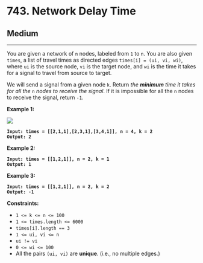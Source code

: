 # 743. Network Delay Time

## Medium

***

You are given a network of `n` nodes, labeled from `1` to `n`. You are also given `times`, a list of travel times as directed edges `times[i] = (ui, vi, wi)`, where `ui` is the source node, `vi` is the target node, and `wi` is the time it takes for a signal to travel from source to target.

We will send a signal from a given node `k`. Return _the **minimum** time it takes for all the_ `n` _nodes to receive the signal_. If it is impossible for all the `n` nodes to receive the signal, return `-1`.

&#x20;

**Example 1:**

![](https://assets.leetcode.com/uploads/2019/05/23/931_example_1.png)

<pre><code><strong>Input: times = [[2,1,1],[2,3,1],[3,4,1]], n = 4, k = 2
</strong><strong>Output: 2
</strong></code></pre>

**Example 2:**

<pre><code><strong>Input: times = [[1,2,1]], n = 2, k = 1
</strong><strong>Output: 1
</strong></code></pre>

**Example 3:**

<pre><code><strong>Input: times = [[1,2,1]], n = 2, k = 2
</strong><strong>Output: -1
</strong></code></pre>

&#x20;

**Constraints:**

* `1 <= k <= n <= 100`
* `1 <= times.length <= 6000`
* `times[i].length == 3`
* `1 <= ui, vi <= n`
* `ui != vi`
* `0 <= wi <= 100`
* All the pairs `(ui, vi)` are **unique**. (i.e., no multiple edges.)
